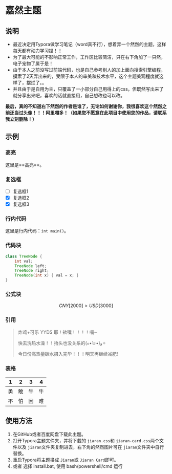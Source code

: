 # 嘉然主题

## 说明

- 最近决定用Typora做学习笔记（word真不行），想着弄一个然然的主题，这样每天都有动力学习捏！！
- 为了最大可能的不影响正常工作，工作区比较简洁，只在右下角加了一只然，电子宠物了属于是！
- 由于本人之前没写过前端代码，也是自己参考别人的加上面向搜索引擎编程，摸索了2天弄出来的，受限于本人的审美和技术水平，这个主题美观程度就这样了，摆烂了。。
- 并且由于是自用为主，只覆盖了一小部分自己用得上的css，但既然写出来了就分享出来吧，喜欢的话就直接用，自己想改也可以改。

**最后，真的不知道右下然然的作者是谁了，无论如何谢谢你，我很喜欢这个然然之前还当过头像！！！阿里嘎多！（如果您不愿意在此项目中使用您的作品，请联系我立刻删除！）**

## 示例

### 高亮

这里是==高亮==。

### 复选框

- [ ] 复选框1
- [X] 复选框2
- [X] 复选框3

### 行内代码

这里是行内代码：`int main()`。

### 代码块

```java
class TreeNode {
    int val;
    TreeNode left;
    TreeNode right;
    TreeNode(int x) { val = x; }
}
```

### 公式块

$$
CNY[2000]>USD[3000]
$$

### 引用

> 炸鸡+可乐 YYDS 耶！欸嘿！！！！嗝~
>
> 快去洗热水澡！！抬头也没关系的(๑•̀ㅂ•́)و✧
>
> 今日份高热量碳水摄入完毕！！！明天再继续减肥!

### 表格

| 1 | 2 | 3 | 4 |
| :-: | :-: | :-: | :-: |
| 勇 | 敢 | 牛 | 牛 |
| 不 | 怕 | 困 | 难 |

## 使用方法

1. 在GitHub或者百度网盘下载此主题。
2. 打开Typora主题文件夹，并将下载的 `jiaran.css`和 `jiaran-card.css`两个文件以及 `jiaran`文件夹复制进去，右下角的然然图片可在 `jiaran`文件夹中自行替换。
3. 重启Typora将主题换成 `Jiaran`或 `Jiaran Card`即可。
4. 或者 选择 install.bat, 使用 bash/powershell/cmd 运行

